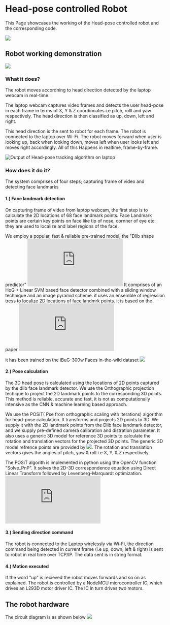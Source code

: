 # Head-pose controlled Robot
This Page showcases the working of the Head-pose controlled robot and the corresponding code.

![](https://github.com/tarunmadhira/Head-pose__controlled_Robot/blob/master/IMG_20191006_181805.jpg)

## Robot working demonstration 
![](https://github.com/tarunmadhira/Head-pose__controlled_Robot/blob/master/ezgif.com-video-to-gif.gif)

### What it does?

The robot moves accordning to head direction detected by the laptop webcam in real-time. 

The laptop webcam captures video frames and detects the user head-pose in each frame in terms of X, Y & Z coordinnates i.e pitch, rolll and yaw respectively. The head direction is then classified as up, down, left and right.

This head direction is the sent to robot for each frame. The robot is connected to the laptop over Wi-Fi. The robot moves forward when user is looking up, back when looking down, moves left when user looks left and moves right accordingly. All of this Happens in realtime, frame-by-frame. 

![Output of Head-pose tracking algorithm on laptop](https://github.com/tarunmadhira/Head-pose__controlled_Robot/blob/master/upload%20to%20git/headrit.png)

### How does it do it?

The system comprises of four steps; capturing frame of video and detecting face landmarks 

#### 1.) Face landmark detection

On capturing frame of video from laptop webcam, the first step is to calculate the 2D locations of 68 face landmark points. Face Landmark points are certain key points on face like tip of nose, cornner of eye etc. they are used to localize and label regions of the face. 

We employ a popular, fast & reliable pre-trained model, the "Dlib shape predictor" ![](http://dlib.net/face_landmark_detection.py.html) 
It comprises of an HoG + Linear SVM based face detector combined with a sliding window technique and an image pyramid scheme. it uses an ensemble of regression tress to localize 2D locations of face landmrk points. it is based on the paper ![](http://openaccess.thecvf.com/content_cvpr_2014/html/Kazemi_One_Millisecond_Face_2014_CVPR_paper.html) 

it has been trained on the iBuG-300w Faces in-the-wild dataset ![](https://ibug.doc.ic.ac.uk/resources/300-W_IMAVIS/)


#### 2.) Pose calculation 

The 3D head pose is calculated using the locations of 2D points captured by the dlib face landmark detector. We use the Orthographic projection techique to project the 2D landmark points to the corresponding 3D points. This method is reliable, accurate and fast, it is not as computationally intensive as the CNN & machine learning based approach.

We use the POSiT( Pse from orthographic scaling with Iterations) algorithm for head-pose calculation. It transforms and projects 2D points to 3D. We supply it with the 2D landmark points from the Dlib face landmark detector, and we supply pre-defined camera calibration and distration parameter. It also uses a generic 3D model for reference 3D points to calculate the rotation and translation vectors for the  projected 3D points. The generic 3D model refrence points are provided by ![](https://ibug.doc.ic.ac.uk/resources/300-W_IMAVIS/). The rotation and translation vectors gives the angles of pitch, yaw & roll i.e X, Y, & Z respectively. 

The POSiT algorith is implemented in python using the OpenCV function "Solve_PnP". It solves the 2D-3D correspondence equation using Direct Linear Transform followed by Levenberg-Marquardt optimization. ![](https://docs.opencv.org/2.4/modules/calib3d/doc/camera_calibration_and_3d_reconstruction.html) 

#### 3.) Sending direction command 

The robot is connected to the Laptop wirelessly via Wi-Fi, the direction command being detected in current frame (i.e up, down, left & right) is sent to robot in real time over TCP/IP. The data sent is in string format. 

#### 4.) Motion executed

If the word "up" is recieved the robot moves forwards and so on as explained. The robot is controlled by a NodeMCU microcontroller IC, which drives an L293D motor driver IC. The IC in turn drives two motors. 

## The robot hardware 

The circuit diagram is as shown below ![](https://github.com/tarunmadhira/Head-pose__controlled_Robot/blob/master/upload%20to%20git/circuit.png)




